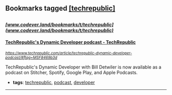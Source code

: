 ## Bookmarks tagged [[techrepublic]](https://www.codever.land/search?q=[techrepublic])

_<sup><sup>[www.codever.land/bookmarks/t/techrepublic](www.codever.land/bookmarks/t/techrepublic)</sup></sup>_
---
#### [TechRepublic's Dynamic Developer podcast - TechRepublic](https://www.techrepublic.com/article/techrepublic-dynamic-developer-podcast/#ftag=MSF8469b3d)
_<sup>https://www.techrepublic.com/article/techrepublic-dynamic-developer-podcast/#ftag=MSF8469b3d</sup>_

TechRepublic's Dynamic Developer with Bill Detwiler is now available as a podcast on Stitcher, Spotify, Google Play, and Apple Podcasts.
* **tags**: [techrepublic](../tagged/techrepublic.md), [podcast](../tagged/podcast.md), [developer](../tagged/developer.md)
---
